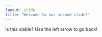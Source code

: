 ```yaml
---
layout: slide
title: "Welcome to our second slide!"
---
```

is this viable?
Use the left arrow to go back!
